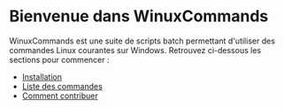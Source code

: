 
# Bienvenue dans WinuxCommands

WinuxCommands est une suite de scripts batch permettant d'utiliser des commandes Linux courantes sur Windows. Retrouvez ci-dessous les sections pour commencer :

- [Installation](installation.md)
- [Liste des commandes](commandes.md)
- [Comment contribuer](contribution.md)